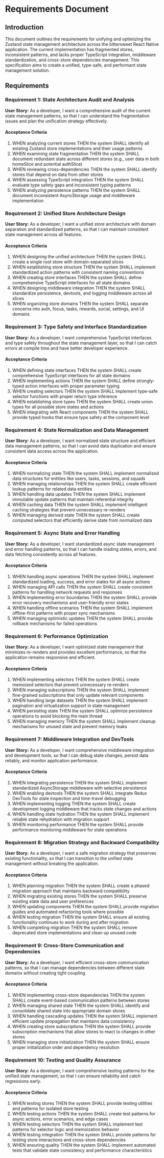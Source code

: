 # Requirements Document

## Introduction

This document outlines the requirements for unifying and optimizing the Zustand state management architecture across the bittersweet React Native application. The current implementation has fragmented stores, inconsistent patterns, and lacks proper TypeScript integration, middleware standardization, and cross-store dependencies management. This specification aims to create a unified, type-safe, and performant state management solution.

## Requirements

### Requirement 1: State Architecture Audit and Analysis

**User Story:** As a developer, I want a comprehensive audit of the current state management patterns, so that I can understand the fragmentation issues and plan the unification strategy effectively.

#### Acceptance Criteria

1. WHEN analyzing current stores THEN the system SHALL identify all existing Zustand store implementations and their usage patterns
2. WHEN examining state fragmentation THEN the system SHALL document redundant state across different stores (e.g., user data in both homeSlice and potential authSlice)
3. WHEN reviewing cross-dependencies THEN the system SHALL identify stores that depend on data from other stores
4. WHEN assessing TypeScript integration THEN the system SHALL evaluate type safety gaps and inconsistent typing patterns
5. WHEN analyzing persistence patterns THEN the system SHALL document inconsistent AsyncStorage usage and middleware implementation

### Requirement 2: Unified Store Architecture Design

**User Story:** As a developer, I want a unified store architecture with domain separation and standardized patterns, so that I can maintain consistent state management across all features.

#### Acceptance Criteria

1. WHEN designing the unified architecture THEN the system SHALL create a single root store with domain-separated slices
2. WHEN establishing store structure THEN the system SHALL implement standardized action patterns with consistent naming conventions
3. WHEN creating store interfaces THEN the system SHALL define comprehensive TypeScript interfaces for all state domains
4. WHEN designing middleware integration THEN the system SHALL standardize persistence, devtools, and logging middleware across all slices
5. WHEN organizing store domains THEN the system SHALL separate concerns into auth, focus, tasks, rewards, social, settings, and UI domains

### Requirement 3: Type Safety and Interface Standardization

**User Story:** As a developer, I want comprehensive TypeScript interfaces and type safety throughout the state management layer, so that I can catch errors at compile time and have better developer experience.

#### Acceptance Criteria

1. WHEN defining state interfaces THEN the system SHALL create comprehensive TypeScript interfaces for all state domains
2. WHEN implementing actions THEN the system SHALL define strongly-typed action interfaces with proper parameter typing
3. WHEN creating selectors THEN the system SHALL implement type-safe selector functions with proper return type inference
4. WHEN establishing store types THEN the system SHALL create union types for all possible store states and actions
5. WHEN integrating with React components THEN the system SHALL provide typed hooks that ensure type safety at the component level

### Requirement 4: State Normalization and Data Management

**User Story:** As a developer, I want normalized state structure and efficient data management patterns, so that I can avoid data duplication and ensure consistent data access across the application.

#### Acceptance Criteria

1. WHEN normalizing state THEN the system SHALL implement normalized data structures for entities like users, tasks, sessions, and squads
2. WHEN managing relationships THEN the system SHALL create efficient lookup patterns for related data entities
3. WHEN handling data updates THEN the system SHALL implement immutable update patterns that maintain referential integrity
4. WHEN caching data THEN the system SHALL implement intelligent caching strategies that prevent unnecessary re-renders
5. WHEN managing derived state THEN the system SHALL create computed selectors that efficiently derive state from normalized data

### Requirement 5: Async State and Error Handling

**User Story:** As a developer, I want standardized async state management and error handling patterns, so that I can handle loading states, errors, and data fetching consistently across all features.

#### Acceptance Criteria

1. WHEN handling async operations THEN the system SHALL implement standardized loading, success, and error states for all async actions
2. WHEN managing API calls THEN the system SHALL create consistent patterns for handling network requests and responses
3. WHEN implementing error boundaries THEN the system SHALL provide error recovery mechanisms and user-friendly error states
4. WHEN handling offline scenarios THEN the system SHALL implement offline-first patterns with proper sync mechanisms
5. WHEN managing optimistic updates THEN the system SHALL provide rollback mechanisms for failed operations

### Requirement 6: Performance Optimization

**User Story:** As a developer, I want optimized state management that minimizes re-renders and provides excellent performance, so that the application remains responsive and efficient.

#### Acceptance Criteria

1. WHEN implementing selectors THEN the system SHALL create memoized selectors that prevent unnecessary re-renders
2. WHEN managing subscriptions THEN the system SHALL implement fine-grained subscriptions that only update relevant components
3. WHEN handling large datasets THEN the system SHALL implement pagination and virtualization support in state management
4. WHEN persisting state THEN the system SHALL optimize persistence operations to avoid blocking the main thread
5. WHEN managing memory THEN the system SHALL implement cleanup mechanisms for unused state and prevent memory leaks

### Requirement 7: Middleware Integration and DevTools

**User Story:** As a developer, I want comprehensive middleware integration and development tools, so that I can debug state changes, persist data reliably, and monitor application performance.

#### Acceptance Criteria

1. WHEN integrating persistence THEN the system SHALL implement standardized AsyncStorage middleware with selective persistence
2. WHEN enabling devtools THEN the system SHALL integrate Redux DevTools for state inspection and time-travel debugging
3. WHEN implementing logging THEN the system SHALL create development logging middleware that tracks state changes and actions
4. WHEN handling state hydration THEN the system SHALL implement reliable state rehydration with migration support
5. WHEN monitoring performance THEN the system SHALL provide performance monitoring middleware for state operations

### Requirement 8: Migration Strategy and Backward Compatibility

**User Story:** As a developer, I want a safe migration strategy that preserves existing functionality, so that I can transition to the unified state management without breaking the application.

#### Acceptance Criteria

1. WHEN planning migration THEN the system SHALL create a phased migration approach that maintains backward compatibility
2. WHEN migrating existing stores THEN the system SHALL preserve existing state data and user preferences
3. WHEN updating components THEN the system SHALL provide migration guides and automated refactoring tools where possible
4. WHEN testing migration THEN the system SHALL ensure all existing functionality continues to work during and after migration
5. WHEN completing migration THEN the system SHALL remove deprecated store implementations and clean up unused code

### Requirement 9: Cross-Store Communication and Dependencies

**User Story:** As a developer, I want efficient cross-store communication patterns, so that I can manage dependencies between different state domains without creating tight coupling.

#### Acceptance Criteria

1. WHEN implementing cross-store dependencies THEN the system SHALL create event-based communication patterns between stores
2. WHEN managing shared state THEN the system SHALL identify and consolidate shared state into appropriate domain stores
3. WHEN handling cascading updates THEN the system SHALL implement efficient update propagation that maintains data consistency
4. WHEN creating store subscriptions THEN the system SHALL provide subscription mechanisms that allow stores to react to changes in other stores
5. WHEN managing store initialization THEN the system SHALL ensure proper initialization order and dependency resolution

### Requirement 10: Testing and Quality Assurance

**User Story:** As a developer, I want comprehensive testing patterns for the unified state management, so that I can ensure reliability and catch regressions early.

#### Acceptance Criteria

1. WHEN testing stores THEN the system SHALL provide testing utilities and patterns for isolated store testing
2. WHEN testing actions THEN the system SHALL create test patterns for async actions, error scenarios, and edge cases
3. WHEN testing selectors THEN the system SHALL implement test patterns for selector logic and memoization behavior
4. WHEN testing integration THEN the system SHALL provide patterns for testing store interactions and cross-store dependencies
5. WHEN ensuring quality THEN the system SHALL implement automated tests that validate state consistency and performance characteristics